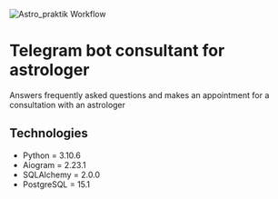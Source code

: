 ![Astro_praktik Workflow](https://github.com/istillmissyou/astro_praktik/actions/workflows/main.yml/badge.svg)
# Telegram bot consultant for astrologer
Answers frequently asked questions and makes an appointment for a consultation with an astrologer

## Technologies
* Python = 3.10.6
* Aiogram = 2.23.1
* SQLAlchemy = 2.0.0
* PostgreSQL = 15.1
